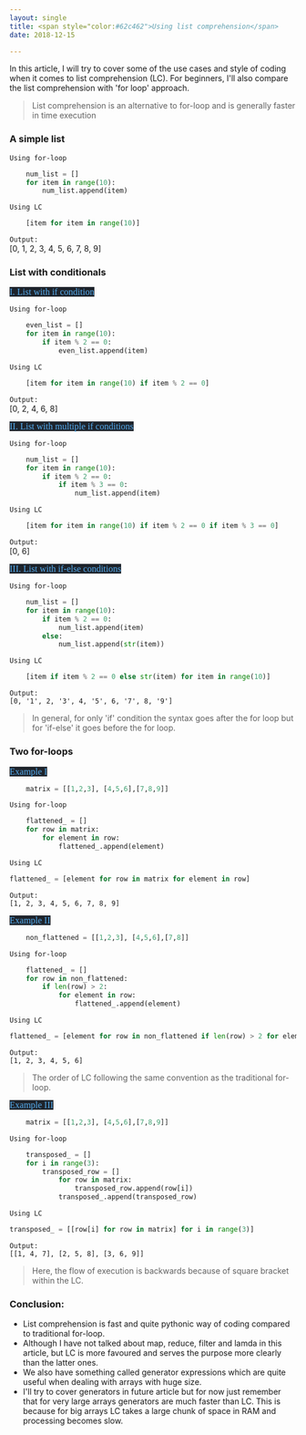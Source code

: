 ```yaml
---
layout: single
title: <span style="color:#62c462">Using list comprehension</span>
date: 2018-12-15

---
```


In this article, I will try to cover some of the use cases and style of coding when it comes to list comprehension (LC).
For beginners, I'll also compare the list comprehension with 'for loop' approach.

> List comprehension is an alternative to for-loop and is generally faster in time execution

### A simple list
`Using for-loop`
```python
	num_list = []
	for item in range(10):
		num_list.append(item)
```

`Using LC`
```python
	[item for item in range(10)]
```

`Output:`<br/>
[0, 1, 2, 3, 4, 5, 6, 7, 8, 9]

### List with conditionals

<span style="color: #55acee;background-color: #1E242C;font-size:16px; font-family: 'Lucida Grande'">I. List with if condition</span><br/>

`Using for-loop`
```python
	even_list = []
	for item in range(10):
		if item % 2 == 0:
			even_list.append(item)
```

`Using LC`
```python
	[item for item in range(10) if item % 2 == 0]
```

`Output:`<br/>
[0, 2, 4, 6, 8]

<span style="color: #55acee;background-color: #1E242C;font-size:16px; font-family: 'Lucida Grande'">II. List with multiple if conditions</span><br/>

`Using for-loop`
```python
	num_list = []
	for item in range(10):
		if item % 2 == 0:
			if item % 3 == 0:
				num_list.append(item)
```

`Using LC`
```python
	[item for item in range(10) if item % 2 == 0 if item % 3 == 0]
```

`Output:`<br/>
[0, 6]

<span style="color: #55acee;background-color: #1E242C;font-size:16px; font-family: 'Lucida Grande'">III. List with if-else conditions</span><br/>

`Using for-loop`
```python
	num_list = []
	for item in range(10):
		if item % 2 == 0:
			num_list.append(item)
		else:
			num_list.append(str(item))


```

`Using LC`
```python
	[item if item % 2 == 0 else str(item) for item in range(10)]
```

`Output:`<br/>
`[0, '1', 2, '3', 4, '5', 6, '7', 8, '9']`

> In general, for only 'if' condition the syntax goes after the for loop but for 'if-else' it goes before the for loop.

### Two for-loops

<span style="color: #55acee;background-color: #1E242C;font-size:16px; font-family: 'Lucida Grande'">Example I</span><br/>

```python
	matrix = [[1,2,3], [4,5,6],[7,8,9]]
```

`Using for-loop`
```python
	flattened_ = []
	for row in matrix:
		for element in row:
			flattened_.append(element)
```

`Using LC`
```python
flattened_ = [element for row in matrix for element in row]
```
`Output:`<br/>
`[1, 2, 3, 4, 5, 6, 7, 8, 9]`

<span style="color: #55acee;background-color: #1E242C;font-size:16px; font-family: 'Lucida Grande'">Example II</span><br/>

```python
	non_flattened = [[1,2,3], [4,5,6],[7,8]]
```

`Using for-loop`
```python
	flattened_ = []
	for row in non_flattened:
		if len(row) > 2:
			for element in row:
				flattened_.append(element)
```

`Using LC`
```python
flattened_ = [element for row in non_flattened if len(row) > 2 for element in row]
```
`Output:`<br/>
`[1, 2, 3, 4, 5, 6]`

> The order of LC following the same convention as the traditional for-loop.

<span style="color: #55acee;background-color: #1E242C;font-size:16px; font-family: 'Lucida Grande'">Example III</span><br/>

```python
	matrix = [[1,2,3], [4,5,6],[7,8,9]]
```

`Using for-loop`
```python
	transposed_ = []
	for i in range(3):
		transposed_row = []
			for row in matrix:
				transposed_row.append(row[i])
			transposed_.append(transposed_row)
```

`Using LC`
```python
transposed_ = [[row[i] for row in matrix] for i in range(3)]
```
`Output:`<br/>
`[[1, 4, 7], [2, 5, 8], [3, 6, 9]]`

> Here, the flow of execution is backwards because of square bracket within the LC.

### Conclusion:

* List comprehension is fast and quite pythonic way of coding compared to traditional for-loop.
* Although I have not talked about map, reduce, filter and lamda in this article, but LC is more favoured and serves the purpose more clearly than the latter ones.
* We also have something called generator expressions which are quite useful when dealing with arrays with huge size.
* I'll try to cover generators in future article but for now just remember that for very large arrays generators are much faster than LC. This is because for big arrays LC takes a large chunk of space in RAM and processing becomes slow.




